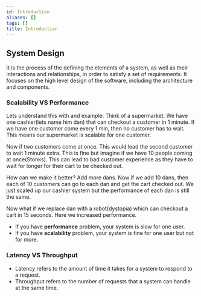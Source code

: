 ```yaml
---
id: Introduction
aliases: []
tags: []
title: Introduction
---
```


## System Design 
It is the process of the defining the elements of a system, as well as their interactions and relationships, in order to satisfy a set of requirements. It focuses on the high level design of the software, including the architecture and components.

### Scalability VS Performance
Lets understand this with and example. Think of a supermarket. We have one cashier(lets name him dan) that can checkout a customer in 1 minute. If we have one customer come every 1 min, then no customer has to wait. This means our supermarket is scalable for one customer. 

Now if two customers come at once. This would lead the second customer to wait 1 minute extra. This is fine but imagine if we have 10 people coming at once(Stonks). This can lead to bad customer experience as they have to wait for longer for their cart to be checked out.

How can we make it better? Add more dans. Now if we add 10 dans, then each of 10 customers can go to each dan and get the cart checked out. We just scaled up our cashier system but the performance of each dan is still the same.

Now what if we replace dan with a robot(dystopia) which can checkout a cart in 15 seconds. Here we increased performance.

- If you have **performance** problem, your system is slow for one user.
- If you have **scalability** problem, your system is fine for one user but not for more.

### Latency VS Throughput
- Latency refers to the amount of time it takes for a system to respond to a request.
- Throughput refers to the number of requests that a system can handle at the same time.
